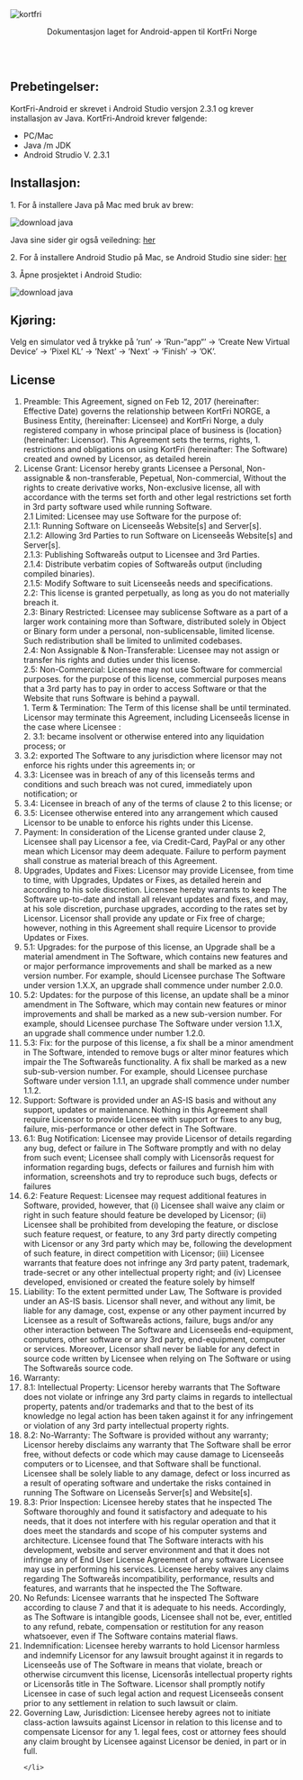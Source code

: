 <meta http-equiv="Content-Type" content="text/html; charset=utf-8" />
<html>
<body>

<img src="/Users/jorgenskevik/Downloads/kortfrinorge.png " alt="kortfri" align="middle">

<p align="center"> Dokumentasjon laget for Android-appen til KortFri Norge</p>
<br>
<br>
<H2>Prebetingelser:</H2>
<p>KortFri-Android er skrevet i Android Studio versjon 2.3.1 og krever installasjon av Java. KortFri-Android krever f&oslash;lgende:</p>
<ul>
    <li>PC/Mac</li>
    <li>Java /m JDK</li>
    <li>Android Strudio V. 2.3.1</li>
</ul>
<H2>Installasjon:</H2>
<p>1. For &aring; installere Java p&aring; Mac med bruk av brew:</p>
<img src="/Users/jorgenskevik/Desktop/javadownload.png" alt="download java"  align="middle"> <br>
<p>Java sine sider gir ogs&aring; veiledning: <a href="https://java.com/en/download/help/mac_install.xml">her</a></p>

<p>2. For &aring; installere Android Studio p&aring; Mac, se Android Studio sine sider: <a href="https://developer.android.com/studio/index.html">her</a></p>
<p>3. &Aring;pne prosjektet i Android Studio:</p>
<img src="/Users/jorgenskevik/Desktop/androiddownload.png" alt="download java"  align="middle"> <br>
<H2>Kj&oslash;ring:</H2>
<p>Velg en simulator ved &aring; trykke p&aring; &rsquo;run&rsquo; -> &rsquo;Run-&ldquo;app&ldquo;&rsquo; -> &rsquo;Create New Virtual Device&rsquo; -> &rsquo;Pixel KL&rsquo; -> &rsquo;Next&rsquo; -> &rsquo;Next&rsquo; -> &rsquo;Finish&rsquo; -> &rsquo;OK&rsquo;.
</p>
<H2>License</H2>
<ol>
    <li>Preamble: This Agreement, signed on Feb 12, 2017 (hereinafter: Effective Date) governs the relationship between KortFri NORGE, a Business Entity, (hereinafter: Licensee) and KortFri Norge, a duly registered company in whose principal place of business is {location} (hereinafter: Licensor). This Agreement sets the terms, rights, 1.	restrictions and obligations on using KortFri (hereinafter: The Software) created and owned by Licensor, as detailed herein
    </li>
    <li>License Grant:  Licensor hereby grants Licensee a Personal, Non-assignable & non-transferable, Pepetual, Non-commercial, Without the rights to create derivative works, Non-exclusive license, all with accordance with the terms set forth and other legal restrictions set forth in 3rd party software used while running Software.
        <br>2.1 Limited: Licensee may use Software for the purpose of:
        <br>2.1.1: Running Software on Licensee&aring;s Website[s] and Server[s].
        <br>2.1.2: Allowing 3rd Parties to run Software on Licensee&aring;s Website[s] and Server[s].
        <br>2.1.3: Publishing Software&aring;s output to Licensee and 3rd Parties.
        <br>2.1.4: Distribute verbatim copies of Software&aring;s output (including compiled binaries).
        <br>2.1.5: Modify Software to suit Licensee&aring;s needs and specifications.
        <br>2.2: This license is granted perpetually, as long as you do not materially breach it.
        <br>2.3: Binary Restricted: Licensee may sublicense Software as a part of a larger work containing more than Software, distributed solely in Object or Binary form under a personal, non-sublicensable, limited license. Such redistribution shall be limited to unlimited codebases.
        <br>2.4: Non Assignable & Non-Transferable: Licensee may not assign or transfer his rights and duties under this license.
        <br>2.5: Non-Commercial: Licensee may not use Software for commercial purposes. for the purpose of this license, commercial purposes means that a 3rd party has to pay in order to access Software or that the Website that runs Software is behind a paywall.
        <br>1. Term & Termination:  The Term of this license shall be until terminated. Licensor may terminate this Agreement, including Licensee&aring;s license in the case where Licensee :
        <br>2.	3.1: became insolvent or otherwise entered into any liquidation process; or
    </li>
    <li>
        3.2: exported The Software to any jurisdiction where licensor may not enforce his rights under this agreements in; or
    </li>
    <li>
        3.3: Licensee was in breach of any of this license&aring;s terms and conditions and such breach was not cured, immediately upon notification; or
    </li>
    <li>
        3.4: Licensee in breach of any of the terms of clause 2 to this license; or
    </li>
    <li>
        3.5: Licensee otherwise entered into any arrangement which caused Licensor to be unable to enforce his rights under this License.
    </li>
    <li>
        Payment: In consideration of the License granted under clause 2, Licensee shall pay Licensor a fee, via Credit-Card, PayPal or any other mean which Licensor may deem adequate. Failure to perform payment shall construe as material breach of this Agreement.
    </li>
    <li>
        Upgrades, Updates and Fixes: Licensor may provide Licensee, from time to time, with Upgrades, Updates or Fixes, as detailed herein and according to his sole discretion. Licensee hereby warrants to keep The Software up-to-date and install all relevant updates and fixes, and may, at his sole discretion, purchase upgrades, according to the rates set by Licensor. Licensor shall provide any update or Fix free of charge; however, nothing in this Agreement shall require Licensor to provide Updates or Fixes.
    </li>
    <li>
        5.1: Upgrades: for the purpose of this license, an Upgrade shall be a material amendment in The Software, which contains new features and or major performance improvements and shall be marked as a new version number. For example, should Licensee purchase The Software under version 1.X.X, an upgrade shall commence under number 2.0.0.
    </li>
    <li>
        5.2: Updates: for the purpose of this license, an update shall be a minor amendment in The Software, which may contain new features or minor improvements and shall be marked as a new sub-version number. For example, should Licensee purchase The Software under version 1.1.X, an upgrade shall commence under number 1.2.0.
    </li>
    <li>
        5.3: Fix: for the purpose of this license, a fix shall be a minor amendment in The Software, intended to remove bugs or alter minor features which impair the The Software&aring;s functionality. A fix shall be marked as a new sub-sub-version number. For example, should Licensee purchase Software under version 1.1.1, an upgrade shall commence under number 1.1.2.
    </li>
    <li>
        Support: Software is provided under an AS-IS basis and without any support, updates or maintenance. Nothing in this Agreement shall require Licensor to provide Licensee with support or fixes to any bug, failure, mis-performance or other defect in The Software.
    </li>
    <li>
        6.1: Bug Notification: Licensee may provide Licensor of details regarding any bug, defect or failure in The Software promptly and with no delay from such event; Licensee shall comply with Licensor&aring;s request for information regarding bugs, defects or failures and furnish him with information, screenshots and try to reproduce such bugs, defects or failures
    </li>
    <li>
        6.2: Feature Request: Licensee may request additional features in Software, provided, however, that (i) Licensee shall waive any claim or right in such feature should feature be developed by Licensor; (ii) Licensee shall be prohibited from developing the feature, or disclose such feature request, or feature, to any 3rd party directly competing with Licensor or any 3rd party which may be, following the development of such feature, in direct competition with Licensor; (iii) Licensee warrants that feature does not infringe any 3rd party patent, trademark, trade-secret or any other intellectual property right; and (iv) Licensee developed, envisioned or created the feature solely by himself
    </li>
    <li>
        Liability: To the extent permitted under Law, The Software is provided under an AS-IS basis. Licensor shall never, and without any limit, be liable for any damage, cost, expense or any other payment incurred by Licensee as a result of Software&aring;s actions, failure, bugs and/or any other interaction between The Software and Licensee&aring;s end-equipment, computers, other software or any 3rd party, end-equipment, computer or services. Moreover, Licensor shall never be liable for any defect in source code written by Licensee when relying on The Software or using The Software&aring;s source code.
    </li>
    <li>
        Warranty:
    </li>
    <li>
        8.1: Intellectual Property: Licensor hereby warrants that The Software does not violate or infringe any 3rd party claims in regards to intellectual property, patents and/or trademarks and that to the best of its knowledge no legal action has been taken against it for any infringement or violation of any 3rd party intellectual property rights.
    </li>
    <li>
        8.2: No-Warranty: The Software is provided without any warranty; Licensor hereby disclaims any warranty that The Software shall be error free, without defects or code which may cause damage to Licensee&aring;s computers or to Licensee, and that Software shall be functional. Licensee shall be solely liable to any damage, defect or loss incurred as a result of operating software and undertake the risks contained in running The Software on License&aring;s Server[s] and Website[s].
    </li>
    <li>
        8.3: Prior Inspection: Licensee hereby states that he inspected The Software thoroughly and found it satisfactory and adequate to his needs, that it does not interfere with his regular operation and that it does meet the standards and scope of his computer systems and architecture. Licensee found that The Software interacts with his development, website and server environment and that it does not infringe any of End User License Agreement of any software Licensee may use in performing his services. Licensee hereby waives any claims regarding The Software&aring;s incompatibility, performance, results and features, and warrants that he inspected the The Software.
    </li>
    <li>
        No Refunds: Licensee warrants that he inspected The Software according to clause 7 and that it is adequate to his needs. Accordingly, as The Software is intangible goods, Licensee shall not be, ever, entitled to any refund, rebate, compensation or restitution for any reason whatsoever, even if The Software contains material flaws.
    </li>
    <li>
        Indemnification: Licensee hereby warrants to hold Licensor harmless and indemnify Licensor for any lawsuit brought against it in regards to Licensee&aring;s use of The Software in means that violate, breach or otherwise circumvent this license, Licensor&aring;s intellectual property rights or Licensor&aring;s title in The Software. Licensor shall promptly notify Licensee in case of such legal action and request Licensee&aring;s consent prior to any settlement in relation to such lawsuit or claim.
    </li>
    <li>
        Governing Law, Jurisdiction: Licensee hereby agrees not to initiate class-action lawsuits against Licensor in relation to this license and to compensate Licensor for any 1.	legal fees, cost or attorney fees should any claim brought by Licensee against Licensor be denied, in part or in full.

    </li>
</ol>

</body>
</html>

